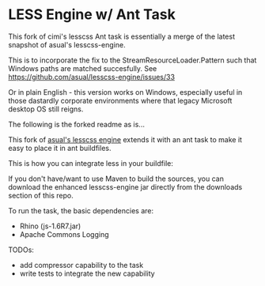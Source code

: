 LESS Engine w/ Ant Task
=======================

This fork of cimi's lesscss Ant task is essentially a merge of the latest snapshot of asual's lesscss-engine.

This is to incorporate the fix to the StreamResourceLoader.Pattern such that Windows paths are matched succesfully. See
https://github.com/asual/lesscss-engine/issues/33

Or in plain English - this version works on Windows, especially useful in those dastardly corporate environments where that
legacy Microsoft desktop OS still reigns.

The following is the forked readme as is...

This fork of [asual's lesscss engine](http://github.com/asual/lesscss-engine) extends it with an ant task to make it easy
to place it in ant buildfiles.

This is how you can integrate less in your buildfile:
    <target name="build.css">
        <taskdef name="lesscss" classname="com.asual.lesscss.LessEngineTask" classpathref="build.aux" />
        <property name="css.dir" value="[your_css_dir]" />
        <lesscss input="${css.dir}/[less1]" output="${css.dir}/[css1]" />
        <lesscss input="${css.dir}/[less2]" output="${css.dir}/[css2]" />
    </target>

If you don't have/want to use Maven to build the sources, you can download the enhanced lesscss-engine jar directly from the downloads section of this repo.

To run the task, the basic dependencies are:
* Rhino (js-1.6R7.jar)  
* Apache Commons Logging

TODOs:  
* add compressor capability to the task  
* write tests to integrate the new capability
